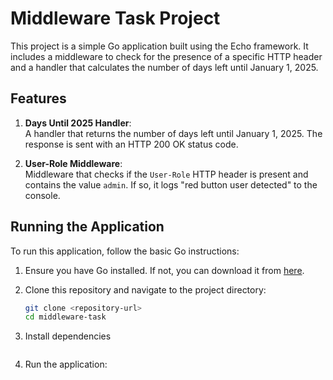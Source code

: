 # Middleware Task Project

This project is a simple Go application built using the Echo framework. It includes a middleware to check for the presence of a specific HTTP header and a handler that calculates the number of days left until January 1, 2025.

## Features

1. **Days Until 2025 Handler**:  
   A handler that returns the number of days left until January 1, 2025. The response is sent with an HTTP 200 OK status code.

2. **User-Role Middleware**:  
   Middleware that checks if the `User-Role` HTTP header is present and contains the value `admin`. If so, it logs "red button user detected" to the console.

## Running the Application

To run this application, follow the basic Go instructions:

1. Ensure you have Go installed. If not, you can download it from [here](https://golang.org/dl/).

2. Clone this repository and navigate to the project directory:

   ```bash
   git clone <repository-url>
   cd middleware-task

3. Install dependencies

    ``` go mod tidy

4. Run the application:
    ``` go run cmd/middleware-task/main.go
